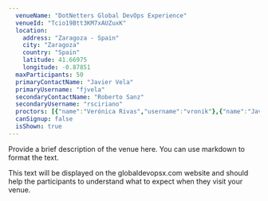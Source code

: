 ```yaml
---
  venueName: "DotNetters Global DevOps Experience"
  venueId: "Tcio19Btt3KM7xAUZuxK"
  location:
    address: "Zaragoza - Spain"
    city: "Zaragoza"
    country: "Spain"
    latitude: 41.66975
    longitude: -0.87851
  maxParticipants: 50
  primaryContactName: "Javier Vela"
  primaryUsername: "fjvela"
  secondaryContactName: "Roberto Sanz"
  secondaryUsername: "rsciriano"
  proctors: [{"name":"Verónica Rivas","username":"vronik"},{"name":"Javier Vela","username":"fjvela"},{"name":"Roberto Sanz","username":"rsciriano"},{"name":"Santiago Burbano","username":"sburbano"},{"name":"Cristian Garrido","username":"cgarrido"}]
  canSignup: false
  isShown: true
---
```


 
Provide a brief description of the venue here. You can use markdown to format the text.

This text will be displayed on the globaldevopsx.com website and should help the participants to understand what to expect when they visit your venue.

